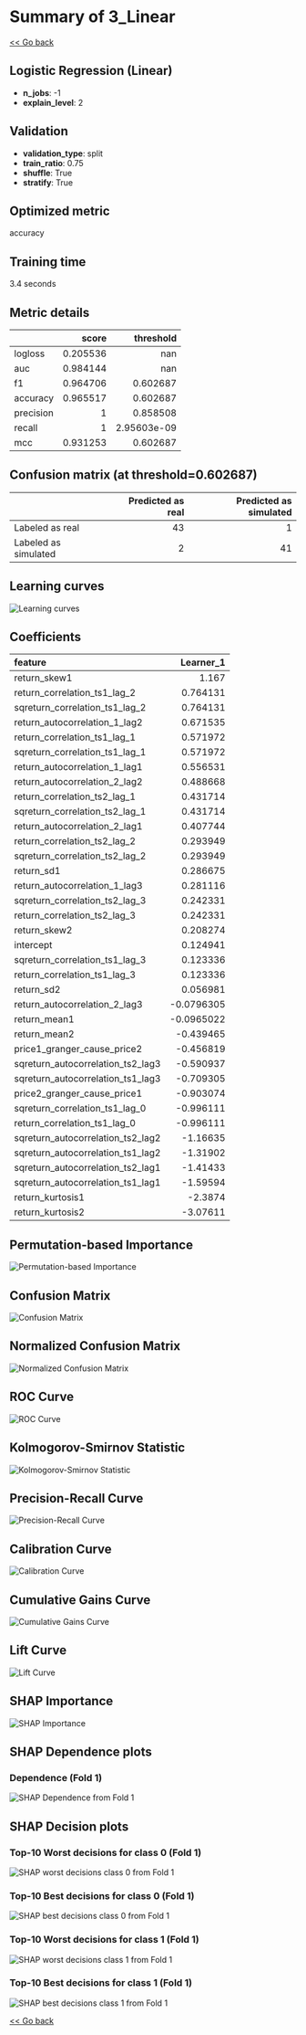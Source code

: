 # Summary of 3_Linear

[<< Go back](../README.md)


## Logistic Regression (Linear)
- **n_jobs**: -1
- **explain_level**: 2

## Validation
 - **validation_type**: split
 - **train_ratio**: 0.75
 - **shuffle**: True
 - **stratify**: True

## Optimized metric
accuracy

## Training time

3.4 seconds

## Metric details
|           |    score |     threshold |
|:----------|---------:|--------------:|
| logloss   | 0.205536 | nan           |
| auc       | 0.984144 | nan           |
| f1        | 0.964706 |   0.602687    |
| accuracy  | 0.965517 |   0.602687    |
| precision | 1        |   0.858508    |
| recall    | 1        |   2.95603e-09 |
| mcc       | 0.931253 |   0.602687    |


## Confusion matrix (at threshold=0.602687)
|                      |   Predicted as real |   Predicted as simulated |
|:---------------------|--------------------:|-------------------------:|
| Labeled as real      |                  43 |                        1 |
| Labeled as simulated |                   2 |                       41 |

## Learning curves
![Learning curves](learning_curves.png)

## Coefficients
| feature                           |   Learner_1 |
|:----------------------------------|------------:|
| return_skew1                      |   1.167     |
| return_correlation_ts1_lag_2      |   0.764131  |
| sqreturn_correlation_ts1_lag_2    |   0.764131  |
| return_autocorrelation_1_lag2     |   0.671535  |
| return_correlation_ts1_lag_1      |   0.571972  |
| sqreturn_correlation_ts1_lag_1    |   0.571972  |
| return_autocorrelation_1_lag1     |   0.556531  |
| return_autocorrelation_2_lag2     |   0.488668  |
| return_correlation_ts2_lag_1      |   0.431714  |
| sqreturn_correlation_ts2_lag_1    |   0.431714  |
| return_autocorrelation_2_lag1     |   0.407744  |
| return_correlation_ts2_lag_2      |   0.293949  |
| sqreturn_correlation_ts2_lag_2    |   0.293949  |
| return_sd1                        |   0.286675  |
| return_autocorrelation_1_lag3     |   0.281116  |
| sqreturn_correlation_ts2_lag_3    |   0.242331  |
| return_correlation_ts2_lag_3      |   0.242331  |
| return_skew2                      |   0.208274  |
| intercept                         |   0.124941  |
| sqreturn_correlation_ts1_lag_3    |   0.123336  |
| return_correlation_ts1_lag_3      |   0.123336  |
| return_sd2                        |   0.056981  |
| return_autocorrelation_2_lag3     |  -0.0796305 |
| return_mean1                      |  -0.0965022 |
| return_mean2                      |  -0.439465  |
| price1_granger_cause_price2       |  -0.456819  |
| sqreturn_autocorrelation_ts2_lag3 |  -0.590937  |
| sqreturn_autocorrelation_ts1_lag3 |  -0.709305  |
| price2_granger_cause_price1       |  -0.903074  |
| sqreturn_correlation_ts1_lag_0    |  -0.996111  |
| return_correlation_ts1_lag_0      |  -0.996111  |
| sqreturn_autocorrelation_ts2_lag2 |  -1.16635   |
| sqreturn_autocorrelation_ts1_lag2 |  -1.31902   |
| sqreturn_autocorrelation_ts2_lag1 |  -1.41433   |
| sqreturn_autocorrelation_ts1_lag1 |  -1.59594   |
| return_kurtosis1                  |  -2.3874    |
| return_kurtosis2                  |  -3.07611   |


## Permutation-based Importance
![Permutation-based Importance](permutation_importance.png)
## Confusion Matrix

![Confusion Matrix](confusion_matrix.png)


## Normalized Confusion Matrix

![Normalized Confusion Matrix](confusion_matrix_normalized.png)


## ROC Curve

![ROC Curve](roc_curve.png)


## Kolmogorov-Smirnov Statistic

![Kolmogorov-Smirnov Statistic](ks_statistic.png)


## Precision-Recall Curve

![Precision-Recall Curve](precision_recall_curve.png)


## Calibration Curve

![Calibration Curve](calibration_curve_curve.png)


## Cumulative Gains Curve

![Cumulative Gains Curve](cumulative_gains_curve.png)


## Lift Curve

![Lift Curve](lift_curve.png)



## SHAP Importance
![SHAP Importance](shap_importance.png)

## SHAP Dependence plots

### Dependence (Fold 1)
![SHAP Dependence from Fold 1](learner_fold_0_shap_dependence.png)

## SHAP Decision plots

### Top-10 Worst decisions for class 0 (Fold 1)
![SHAP worst decisions class 0 from Fold 1](learner_fold_0_shap_class_0_worst_decisions.png)
### Top-10 Best decisions for class 0 (Fold 1)
![SHAP best decisions class 0 from Fold 1](learner_fold_0_shap_class_0_best_decisions.png)
### Top-10 Worst decisions for class 1 (Fold 1)
![SHAP worst decisions class 1 from Fold 1](learner_fold_0_shap_class_1_worst_decisions.png)
### Top-10 Best decisions for class 1 (Fold 1)
![SHAP best decisions class 1 from Fold 1](learner_fold_0_shap_class_1_best_decisions.png)

[<< Go back](../README.md)
